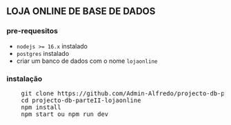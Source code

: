 ## LOJA ONLINE DE BASE DE DADOS
### pre-requesitos

- `nodejs >= 16.x` instalado
- `postgres` instalado
-  criar um banco de dados com o nome `lojaonline`

### instalação
<pre>
	git clone https://github.com/Admin-Alfredo/projecto-db-parteII-lojaonline.git
	cd projecto-db-parteII-lojaonline
	npm install
	npm start ou npm run dev
</pre>
